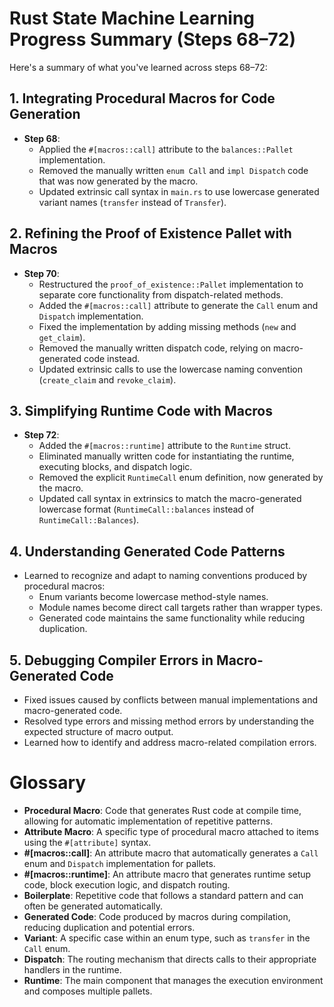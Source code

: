 # Rust State Machine Learning Progress Summary (Steps 68–72)

Here's a summary of what you've learned across steps 68–72:

## 1. Integrating Procedural Macros for Code Generation
- **Step 68**:
  - Applied the `#[macros::call]` attribute to the `balances::Pallet` implementation.
  - Removed the manually written `enum Call` and `impl Dispatch` code that was now generated by the macro.
  - Updated extrinsic call syntax in `main.rs` to use lowercase generated variant names (`transfer` instead of `Transfer`).

## 2. Refining the Proof of Existence Pallet with Macros
- **Step 70**:
  - Restructured the `proof_of_existence::Pallet` implementation to separate core functionality from dispatch-related methods.
  - Added the `#[macros::call]` attribute to generate the `Call` enum and `Dispatch` implementation.
  - Fixed the implementation by adding missing methods (`new` and `get_claim`).
  - Removed the manually written dispatch code, relying on macro-generated code instead.
  - Updated extrinsic calls to use the lowercase naming convention (`create_claim` and `revoke_claim`).

## 3. Simplifying Runtime Code with Macros
- **Step 72**:
  - Added the `#[macros::runtime]` attribute to the `Runtime` struct.
  - Eliminated manually written code for instantiating the runtime, executing blocks, and dispatch logic.
  - Removed the explicit `RuntimeCall` enum definition, now generated by the macro.
  - Updated call syntax in extrinsics to match the macro-generated lowercase format (`RuntimeCall::balances` instead of `RuntimeCall::Balances`).

## 4. Understanding Generated Code Patterns
- Learned to recognize and adapt to naming conventions produced by procedural macros:
  - Enum variants become lowercase method-style names.
  - Module names become direct call targets rather than wrapper types.
  - Generated code maintains the same functionality while reducing duplication.

## 5. Debugging Compiler Errors in Macro-Generated Code
- Fixed issues caused by conflicts between manual implementations and macro-generated code.
- Resolved type errors and missing method errors by understanding the expected structure of macro output.
- Learned how to identify and address macro-related compilation errors.

# Glossary

- **Procedural Macro**: Code that generates Rust code at compile time, allowing for automatic implementation of repetitive patterns.
- **Attribute Macro**: A specific type of procedural macro attached to items using the `#[attribute]` syntax.
- **#[macros::call]**: An attribute macro that automatically generates a `Call` enum and `Dispatch` implementation for pallets.
- **#[macros::runtime]**: An attribute macro that generates runtime setup code, block execution logic, and dispatch routing.
- **Boilerplate**: Repetitive code that follows a standard pattern and can often be generated automatically.
- **Generated Code**: Code produced by macros during compilation, reducing duplication and potential errors.
- **Variant**: A specific case within an enum type, such as `transfer` in the `Call` enum.
- **Dispatch**: The routing mechanism that directs calls to their appropriate handlers in the runtime.
- **Runtime**: The main component that manages the execution environment and composes multiple pallets. 